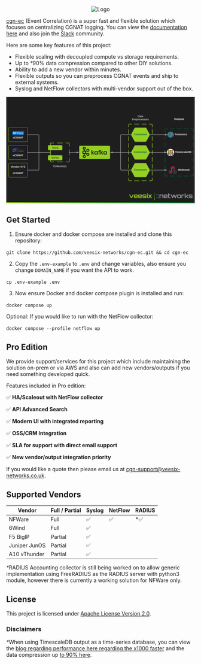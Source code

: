 <p align="center">
  <img src="img/logo.png" alt="Logo" style="max-width: 100%; height: auto;">
</p>

<a href="https://github.com/veesix-networks/cgn-ec" target="_blank">cgn-ec</a> (Event Correlation) is a super fast and flexible solution which focuses on centralizing CGNAT logging. You can view the [documentation here](https://docs.cgn-ec.veesix-networks.co.uk) and also join the [Slack](https://join.slack.com/t/cgn-ec/shared_invite/zt-2wvt40sc7-h5l3VWjYkAiZsm3uoicXww) community.

Here are some key features of this project:

- Flexible scaling with decoupled compute vs storage requirements.
- Up to <em>*</em>90% data compression compared to other DIY solutions.
- Ability to add a new vendor within minutes.
- Flexible outputs so you can preprocess CGNAT events and ship to external systems.
- Syslog and NetFlow collectors with multi-vendor support out of the box.

![Architecture Overview](docs/img/veesix_networks_cgn_logging.png)

## Get Started

1) Ensure docker and docker compose are installed and clone this repository:

  `git clone https://github.com/veesix-networks/cgn-ec.git && cd cgn-ec`

2) Copy the `.env-example` to `.env` and change variables, also ensure you change `DOMAIN_NAME` if you want the API to work.

  `cp .env-example .env`

3) Now ensure Docker and docker compose plugin is installed and run:

  `docker compose up`

Optional: If you would like to run with the NetFlow collector:

  `docker compose --profile netflow up`

## Pro Edition

We provide support/services for this project which include maintaining the solution on-prem or via AWS and also can add new vendors/outputs if you need something developed quick.

Features included in Pro edition:

:white_check_mark: <b>HA/Scaleout with NetFlow collector</b>

:white_check_mark: <b>API Advanced Search</b>

:white_check_mark: <b>Modern UI with integrated reporting</b>

:white_check_mark: <b>OSS/CRM Integration</b>

:white_check_mark: <b>SLA for support with direct email support</b>

:white_check_mark: <b>New vendor/output integration priority</b>

If you would like a quote then please email us at [cgn-support@veesix-networks.co.uk](mailto:cgn-support@veesix-networks.co.uk).

## Supported Vendors

| Vendor      | Full / Partial | Syslog  | NetFlow | RADIUS |
| ----------- | ----- | ------------------------------------ | ---- | ---- |
| NFWare       | Full | :white_check_mark: | :white_check_mark: | *:white_check_mark: | 
| 6Wind       | Full | :white_check_mark: |
| F5 BigIP   | Partial | :white_check_mark:  |
| Juniper JunOS | Partial | :white_check_mark:  |
| A10 vThunder |  Partial | :white_check_mark: |

<em>*</em>RADIUS Accounting collector is still being worked on to allow generic implementation using FreeRADIUS as the RADIUS server with python3 module, however there is currently a working solution for NFWare only.

## License

This project is licensed under <a href="https://github.com/veesix-networks/cgn-ec/blob/main/LICENSE" target="_blank">Apache License Version 2.0</a>.

### Disclaimers

<em>*</em>When using TimescaleDB output as a time-series database, you can view the [blog regarding performance here regarding the x1000 faster](https://www.timescale.com/blog/timescaledb-vs-amazon-timestream-6000x-higher-inserts-175x-faster-queries-220x-cheaper) and the data compression up [to 90% here](https://docs.timescale.com/use-timescale/latest/compression/about-compression/).